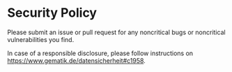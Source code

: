 # Security Policy

Please submit an issue or pull request for any noncritical bugs
or noncritical vulnerabilities you find.

In case of a responsible disclosure, please follow instructions
on https://www.gematik.de/datensicherheit#c1958.
